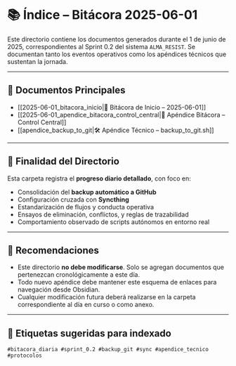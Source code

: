 # 📚 Índice – Bitácora 2025-06-01

Este directorio contiene los documentos generados durante el 1 de junio de 2025, correspondientes al Sprint 0.2 del sistema `ALMA_RESIST`. Se documentan tanto los eventos operativos como los apéndices técnicos que sustentan la jornada.

---

## 📄 Documentos Principales

- [[2025-06-01_bitacora_inicio|📝 Bitácora de Inicio – 2025-06-01]]
- [[2025-06-01_apendice_bitacora_control_central|📌 Apéndice Bitácora – Control Central]]
- [[apendice_backup_to_git|🛠️ Apéndice Técnico – backup_to_git.sh]]

---

## 📂 Finalidad del Directorio

Esta carpeta registra el **progreso diario detallado**, con foco en:

- Consolidación del **backup automático a GitHub**
- Configuración cruzada con **Syncthing**
- Estandarización de flujos y conducta operativa
- Ensayos de eliminación, conflictos, y reglas de trazabilidad
- Comportamiento observado de scripts autónomos en entorno real

---

## 🧠 Recomendaciones

- Este directorio **no debe modificarse**. Solo se agregan documentos que pertenezcan cronológicamente a este día.
- Todo nuevo apéndice debe mantener este esquema de enlaces para navegación desde Obsidian.
- Cualquier modificación futura deberá realizarse en la carpeta correspondiente al día en curso o como anexo.

---

## 🔖 Etiquetas sugeridas para indexado

`#bitacora_diaria #sprint_0.2 #backup_git #sync #apendice_tecnico #protocolos`

